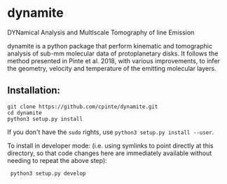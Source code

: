 # dynamite

DYNamical Analysis and MultIscale Tomography of line Emission

dynamite is a python package that perform kinematic and tomographic analysis of sub-mm molecular data of protoplanetary disks. 
It follows the method presented in Pinte et al. 2018, with various improvements, to infer the geometry, velocity and temperature of the emitting molecular layers.


## Installation:

```
git clone https://github.com/cpinte/dynamite.git
cd dynamite
python3 setup.py install
```

If you don't have the `sudo` rights, use `python3 setup.py install --user`.

To install in developer mode: (i.e. using symlinks to point directly
at this directory, so that code changes here are immediately available
without needing to repeat the above step):

```
 python3 setup.py develop
```
